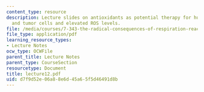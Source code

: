 ```yaml
---
content_type: resource
description: Lecture slides on antioxidants as potential therapy for human diseases,
  and tumor cells and elevated ROS levels.
file: /media/courses/7-343-the-radical-consequences-of-respiration-reactive-oxygen-species-in-aging-and-disease-fall-2007/d7f9d52e06a88e6d45a65f5d46491d8b_lecture12.pdf
file_type: application/pdf
learning_resource_types:
- Lecture Notes
ocw_type: OCWFile
parent_title: Lecture Notes
parent_type: CourseSection
resourcetype: Document
title: lecture12.pdf
uid: d7f9d52e-06a8-8e6d-45a6-5f5d46491d8b
---
```


